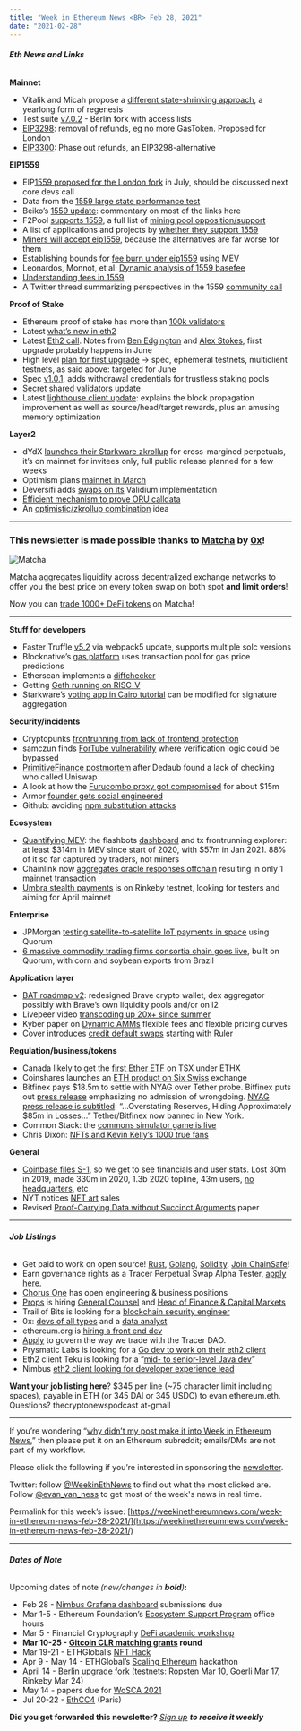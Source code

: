 ```yaml
---
title: "Week in Ethereum News <BR> Feb 28, 2021"
date: "2021-02-28"
---
```


###### **Eth News and Links**

**Mainnet**

- Vitalik and Micah propose a [different state-shrinking approach](https://ethresear.ch/t/resurrection-conflict-minimized-state-bounding-take-2/8739), a yearlong form of regenesis
- Test suite [v7.0.2](https://github.com/ethereum/tests/releases/tag/7.0.2) - Berlin fork with access lists
- [EIP3298](https://eips.ethereum.org/EIPS/eip-3298): removal of refunds, eg no more GasToken. Proposed for London
- [EIP3300](https://github.com/ethereum/EIPs/blob/9034dbdf1b526773e5210125fbadaa7ae4df8ace/EIPS/eip-3300.md): Phase out refunds, an EIP3298-alternative

**EIP1559**

- EIP[1559 proposed for the London fork](https://github.com/ethereum/pm/issues/254) in July, should be discussed next core devs call
- Data from the [1559 large state performance test](https://hackmd.io/@abdelhamidbakhta/eip1559-perf-update)
- Beiko’s [1559 update](https://hackmd.io/@timbeiko/1559-updates/https%3A%2F%2Fhackmd.io%2F%40timbeiko%2F1559-update-007): commentary on most of the links here
- F2Pool [supports 1559](https://f2pool.medium.com/staying-on-the-b-right-side-of-history-eip-1559-bd36522eec17), a full list of [mining pool opposition/support](https://bi.etherscan.io/public/dashboards/herQuzBsRSG74mltImaH4jnnMnRR7LNsDkh3cpyT?org_slug=default)
- A list of applications and projects by [whether they support 1559](https://github.com/ethereum-cat-herders/1559-outreach)
- [Miners will accept eip1559](https://insights.deribit.com/market-research/miners-will-accept-eip-1559-here-is-why/), because the alternatives are far worse for them
- Establishing bounds for [fee burn under eip1559](https://insights.deribit.com/market-research/establishing-bounds-for-miner-revenue-in-eip-1559/) using MEV
- Leonardos, Monnot, et al: [Dynamic analysis of 1559 basefee](https://arxiv.org/abs/2102.10567)
- [Understanding fees in 1559](https://barnabe.substack.com/p/understanding-fees-in-eip1559)
- A Twitter thread summarizing perspectives in the 1559 [community call](https://twitter.com/TimBeiko/status/1365299318589120513)

**Proof of Stake**

- Ethereum proof of stake has more than [100k validators](https://stakers.info/)
- Latest [what’s new in eth2](https://hackmd.io/@benjaminion/eth2_news/https%3A%2F%2Fhackmd.io%2F%40benjaminion%2Fwnie2_210227)
- Latest [Eth2 call](https://youtu.be/yrDVhoTg5XU?t=283). Notes from [Ben Edgington](https://hackmd.io/@benjaminion/B1BZs7SMO) and [Alex Stokes](https://twitter.com/ralexstokes/status/1364971012018872330), first upgrade probably happens in June
- High level [plan for first upgrade](https://notes.ethereum.org/@djrtwo/hf1-plan) -> spec, ephemeral testnets, multiclient testnets, as said above: targeted for June
- Spec [v1.0.1](https://github.com/ethereum/eth2.0-specs/releases/tag/v1.0.1), adds withdrawal credentials for trustless staking pools
- [Secret shared validators](https://medium.com/coinmonks/eth2-secret-shared-validators-85824df8cbc0) update
- Latest [lighthouse client update](https://lighthouse.sigmaprime.io/update-34.html): explains the block propagation improvement as well as source/head/target rewards, plus an amusing memory optimization

**Layer2**

- dYdX [launches their Starkware zkrollup](https://dydx.exchange/blog/alpha) for cross-margined perpetuals, it’s on mainnet for invitees only, full public release planned for a few weeks
- Optimism plans [mainnet in March](https://medium.com/ethereum-optimism/dope-hires-moar-mainnet-in-march-174fa8966361)
- Deversifi adds [swaps on its](https://twitter.com/deversifi/status/1363804660847493122) Validium implementation
- [Efficient mechanism to prove ORU calldata](https://ethresear.ch/t/efficient-mechanism-to-prove-oru-calldata/8770)
- An [optimistic/zkrollup combination](https://ethresear.ch/t/a-pre-consensus-mechanism-to-secure-instant-finality-and-long-interval-in-zkrollup/8749) idea

* * *

### **This newsletter is made possible thanks to [Matcha](https://matcha.xyz/?id=wien) by [0x](https://0x.org/)!**

![Matcha](https://weekinethereumnews.com/wp-content/uploads/2020/06/matcha-avatar.png)

Matcha aggregates liquidity across decentralized exchange networks to offer you the best price on every token swap on both spot **and limit orders**!

Now you can [trade 1000+ DeFi tokens](https://matcha.xyz/?id=wien) on Matcha!

* * *

**Stuff for developers**

- Faster Truffle [v5.2](https://github.com/trufflesuite/truffle/releases/tag/v5.2.0) via webpack5 update, supports multiple solc versions
- Blocknative’s [gas platform](https://www.blocknative.com/blog/introducing-gas-platform) uses transaction pool for gas price predictions
- Etherscan implements a [diffchecker](https://etherscan.io/contractdiffchecker)
- Getting [Geth running on RISC-V](https://blog.davidburela.com/2020/12/03/ethereum-on-risc-v/)
- Starkware’s [voting app in Cairo tutorial](https://www.cairo-lang.org/from-voting-to-trustless-eth-bridges-via-signature-aggregation/) can be modified for signature aggregation

**Security/incidents**

- Cryptopunks [frontrunning from lack of frontend protection](https://twitter.com/aradtski/status/1364714105525964811)
- samczun finds [ForTube vulnerability](https://medium.com/the-force-protocol/fortube-security-vulnerability-fix-c5847359ba7d) where verification logic could be bypassed
- [PrimitiveFinance postmortem](https://primitivefinance.medium.com/postmortem-on-the-primitive-finance-whitehack-of-february-21st-2021-17446c0f3122) after Dedaub found a lack of checking who called Uniswap
- A look at how the [Furucombo proxy got compromised](https://twitter.com/Kurt_M_Barry/status/1365876788757471234) for about $15m
- Armor [founder gets social engineered](https://twitter.com/ArmorFi/status/1365863250827620352)
- Github: avoiding [npm substitution attacks](https://github.blog/2021-02-12-avoiding-npm-substitution-attacks/)

**Ecosystem**

- [Quantifying MEV](https://medium.com/flashbots/quantifying-mev-introducing-mev-explore-v0-5ccbee0f6d02): the flashbots [dashboard](https://explore.flashbots.net/) and tx frontrunning explorer: at least $314m in MEV since start of 2020, with $57m in Jan 2021. 88% of it so far captured by traders, not miners
- Chainlink now [aggregates oracle responses offchain](https://blog.chain.link/off-chain-reporting-live-on-mainnet/) resulting in only 1 mainnet transaction
- [Umbra stealth payments](https://www.scopelift.co/blog/umbra-phase-one) is on Rinkeby testnet, looking for testers and aiming for April mainnet

**Enterprise**

- JPMorgan [testing satellite-to-satellite IoT payments in space](https://www.reuters.com/article/idUSL1N2KT0RA) using Quorum
- [6 massive commodity trading firms consortia chain goes live](https://www.ledgerinsights.com/cargill-adm-backed-commodities-agribusiness-blockchain-covantis-live/), built on Quorum, with corn and soybean exports from Brazil

**Application layer**

- [BAT roadmap v2](https://brave.com/bat-roadmap-2-0/): redesigned Brave crypto wallet, dex aggregator possibly with Brave’s own liquidity pools and/or on l2
- Livepeer video [transcoding up 20x+ since summer](https://medium.com/livepeer-blog/metrics-that-matter-minutes-of-video-transcoded-by-the-livepeer-network-e9b298d9ac5f)
- Kyber paper on [Dynamic AMMs](https://files.kyber.network/DMM-Feb21.pdf) flexible fees and flexible pricing curves
- Cover introduces [credit default swaps](https://coverprotocol.medium.com/introduce-credit-default-swaps-a68a3a22b7aa) starting with Ruler

**Regulation/business/tokens**

- Canada likely to get the [first Ether ETF](https://www.businesswire.com/news/home/20210225005360/en/CI-Global-Asset-Management-Files-Preliminary-Prospectus-for-World%E2%80%99s-First-Ether-ETF) on TSX under ETHX
- Coinshares launches an [ETH product on Six Swiss](https://www.bloomberg.com/news/articles/2021-02-24/coinshares-is-launching-an-exchange-traded-ethereum-product) exchange
- Bitfinex pays $18.5m to settle with NYAG over Tether probe. Bitfinex puts out [press release](https://www.bitfinex.com/posts/608) emphasizing no admission of wrongdoing. [NYAG press release is subtitled](https://ag.ny.gov/press-release/2021/attorney-general-james-ends-virtual-currency-trading-platform-bitfinexs-illegal): “…Overstating Reserves, Hiding Approximately $85m in Losses…” Tether/Bitfinex now banned in New York.
- Common Stack: the [commons simulator game is live](https://medium.com/commonsstack/the-commons-simulator-game-is-live-e1986615a105)
- Chris Dixon: [NFTs and Kevin Kelly’s 1000 true fans](https://a16z.com/2021/02/27/nfts-and-a-thousand-true-fans/)

**General**

- [Coinbase files S-1](https://www.sec.gov/Archives/edgar/data/1679788/000162828021003168/coinbaseglobalincs-1.htm), so we get to see financials and user stats. Lost 30m in 2019, made 330m in 2020, 1.3b 2020 topline, 43m users, [no headquarters](https://blog.coinbase.com/coinbase-is-a-decentralized-company-with-no-headquarters-a9762c02546), etc
- NYT notices [NFT art](https://www.nytimes.com/2021/02/22/business/nft-nba-top-shot-crypto.html) sales
- Revised [Proof-Carrying Data without Succinct Arguments](https://eprint.iacr.org/2020/1618) paper

* * *

###### **Job Listings**

- Get paid to work on open source! [Rust](https://chainsafe.io/careers/openpositions/rust-developer), [Golang](https://chainsafe.io/careers/openpositions/lead-golang-developer), [Solidity](https://chainsafe.io/careers/openpositions/solidity-engineer). [Join ChainSafe](https://chainsafe.io/careers/openpositions)!
- Earn governance rights as a Tracer Perpetual Swap Alpha Tester, [apply here.](https://tracer-finance.typeform.com/to/CLDvv8H7)
- [Chorus One](https://chorus.one/careers/) has open engineering & business positions
- [Props](https://www.propsproject.com/) is hiring [General Counsel](https://www.propsproject.com/careers?gh_jid=2931365) and [Head of Finance & Capital Markets](https://www.propsproject.com/careers?gh_jid=2933297)
- Trail of Bits is looking for a [blockchain security engineer](https://jobs.lever.co/trailofbits/4f459855-3299-462f-9e73-299a840d5baf)
- 0x: [devs of all types](https://0x.org/about/jobs) and a [data analyst](https://boards.greenhouse.io/0x/jobs/4220949002)
- ethereum.org is [hiring a front end dev](https://ethereum.bamboohr.com/jobs/view.php?id=32)
- [Apply](https://tracer-finance.typeform.com/to/hdGN3pYu) to govern the way we trade with the Tracer DAO. 
- Prysmatic Labs is looking for a [Go dev to work on their eth2 client](https://prysmaticlabs.com/careers)
- Eth2 client Teku is looking for a “[mid- to senior-level Java dev](https://hackmd.io/@benjaminion/eth2_news/https%3A%2F%2Fhackmd.io%2F%40benjaminion%2Fwnie2_210227)”
- Nimbus [eth2 client looking for developer experience lead](https://status.im/our_team/open_positions.html?gh_jid=2386730)

**Want your job listing here**? $345 per line (~75 character limit including spaces), payable in ETH (or 345 DAI or 345 USDC) to evan.ethereum.eth. Questions? thecryptonewspodcast at-gmail

* * *

If you’re wondering “[why didn’t my post make it into Week in Ethereum News](https://www.evanvanness.com/post/179914035841/why-didnt-my-post-make-the-newsletter),” then please put it on an Ethereum subreddit; emails/DMs are not part of my workflow.

Please click the following if you’re interested in sponsoring the [newsletter](https://www.evanvanness.com/post/625741875743227904/evan-is-live-on-balancer).

Twitter: follow [@WeekinEthNews](https://twitter.com/WeekInEthNews) to find out what the most clicked are. Follow [@evan\_van\_ness](https://twitter.com/evan_van_ness) to get most of the week's news in real time.

Permalink for this week’s issue: [https://weekinethereumnews.com/week-in-ethereum-news-feb-28-2021/](https://weekinethereumnews.com/week-in-ethereum-news-feb-28-2021/)

* * *

###### **Dates of Note**

Upcoming dates of note _(_new/changes in **bold**_)_**:**

- Feb 28 - [Nimbus Grafana dashboard](https://twitter.com/ethnimbus/status/1360273972944920582) submissions due
- Mar 1-5 - Ethereum Foundation’s [Ecosystem Support Program](https://twitter.com/EF_ESP/status/1362817256774893568) office hours
- Mar 5 - Financial Cryptography [DeFi academic workshop](https://fc21.ifca.ai/defi/)
- **Mar 10-25 - [Gitcoin CLR matching grants](https://gitcoin.co/grants/) round**
- Mar 19-21 - ETHGlobal’s [NFT Hack](https://nft.ethglobal.co/)
- Apr 9 - May 14 - ETHGlobal’s [Scaling Ethereum](https://scaling.ethglobal.co/) hackathon
- April 14 - [Berlin upgrade fork](https://github.com/ethereum/pm/issues/248#issuecomment-782069875) (testnets: Ropsten Mar 10, Goerli Mar 17, Rinkeby Mar 24)
- May 14 - papers due for [WoSCA 2021](https://trailofbits.github.io/WoSCA/)
- Jul 20-22 - [EthCC4](https://ethcc.io/) (Paris)

**Did you get forwarded this newsletter?** _[Sign up](https://weekinethereum.substack.com/subscribe#about) **to receive it weekly**_
